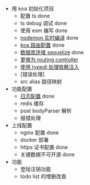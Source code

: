 - 用 koa 初始化项目
  - 配置 ts done
  - ts debug 调试 done
  - 使用 esm 编写 done
  - [nodemon 实时编译](https://github.com/remy/nodemon) done
  - [koa 路由配置](https://github.com/koajs/router/blob/master/API.md) done
  - [数据库连接 sequelize](https://github.com/sequelize/sequelize) done
  - [更换为 routing controller](https://github.com/typestack/routing-controllers/blob/develop/docs/lang/chinese/README.md)
  - [使用 typedi 处理依赖注入](https://docs.typestack.community/typedi/v/develop/02-basic-usage-guide/05-inject-decorator)
  - [错误处理]
  - src alias 路径映射
- 功能配置
  - [日志配置](https://github.com/koajs/logger) done
  - redis 缓存
  - post bodyParser 解析
  - 报错处理
- 上线配置
  - nginx 配置 done
  - docker 部署
  - https 证书配置 done
  - 关键数据不可开源 done
- 功能
  - 登陆注销功能 
  - todo list 的增删改查
 